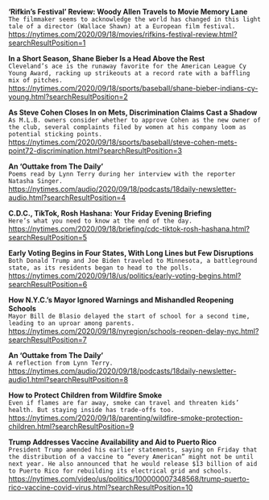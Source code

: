 **‘Rifkin’s Festival’ Review: Woody Allen Travels to Movie Memory Lane**\
`The filmmaker seems to acknowledge the world has changed in this light tale of a director (Wallace Shawn) at a European film festival.`\
https://nytimes.com/2020/09/18/movies/rifkins-festival-review.html?searchResultPosition=1

**In a Short Season, Shane Bieber Is a Head Above the Rest**\
`Cleveland’s ace is the runaway favorite for the American League Cy Young Award, racking up strikeouts at a record rate with a baffling mix of pitches.`\
https://nytimes.com/2020/09/18/sports/baseball/shane-bieber-indians-cy-young.html?searchResultPosition=2

**As Steve Cohen Closes In on Mets, Discrimination Claims Cast a Shadow**\
`As M.L.B. owners consider whether to approve Cohen as the new owner of the club, several complaints filed by women at his company loom as potential sticking points.`\
https://nytimes.com/2020/09/18/sports/baseball/steve-cohen-mets-point72-discrimination.html?searchResultPosition=3

**An ‘Outtake from The Daily’**\
`Poems read by Lynn Terry during her interview with the reporter Natasha Singer.`\
https://nytimes.com/audio/2020/09/18/podcasts/18daily-newsletter-audio.html?searchResultPosition=4

**C.D.C., TikTok, Rosh Hashana: Your Friday Evening Briefing**\
`Here’s what you need to know at the end of the day.`\
https://nytimes.com/2020/09/18/briefing/cdc-tiktok-rosh-hashana.html?searchResultPosition=5

**Early Voting Begins in Four States, With Long Lines but Few Disruptions**\
`Both Donald Trump and Joe Biden traveled to Minnesota, a battleground state, as its residents began to head to the polls.`\
https://nytimes.com/2020/09/18/us/politics/early-voting-begins.html?searchResultPosition=6

**How N.Y.C.’s Mayor Ignored Warnings and Mishandled Reopening Schools**\
`Mayor Bill de Blasio delayed the start of school for a second time, leading to an uproar among parents.`\
https://nytimes.com/2020/09/18/nyregion/schools-reopen-delay-nyc.html?searchResultPosition=7

**An ‘Outtake from The Daily’**\
`A reflection from Lynn Terry.`\
https://nytimes.com/audio/2020/09/18/podcasts/18daily-newsletter-audio1.html?searchResultPosition=8

**How to Protect Children from Wildfire Smoke**\
`Even if flames are far away, smoke can travel and threaten kids’ health. But staying inside has trade-offs too.`\
https://nytimes.com/2020/09/18/parenting/wildfire-smoke-protection-children.html?searchResultPosition=9

**Trump Addresses Vaccine Availability and Aid to Puerto Rico**\
`President Trump amended his earlier statements, saying on Friday that the distribution of a vaccine to “every American” might not be until next year. He also announced that he would release $13 billion of aid to Puerto Rico for rebuilding its electrical grid and schools.`\
https://nytimes.com/video/us/politics/100000007348568/trump-puerto-rico-vaccine-covid-virus.html?searchResultPosition=10


